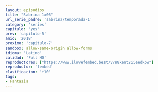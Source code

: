 ```yaml
---
layout: episodios
title: "Sabrina 1x06"
url_serie_padre: 'sabrina/temporada-1'
category: 'series'
capitulo: 'yes'
prev: 'capitulo-5'
anio: '2018'
proximo: 'capitulo-7'
sandbox: allow-same-origin allow-forms
idioma: 'Latino'
calidad: 'Full HD'
reproductores: ["https://www.ilovefembed.best/v/n8kent265eedkpw"]
reproductor: 'fembed'
clasificacion: '+10'
tags:
- Fantasia
---
```












